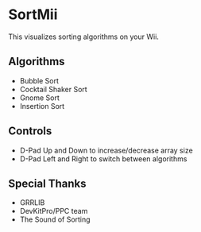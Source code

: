 # SortMii
This visualizes sorting algorithms on your Wii.

## Algorithms
- Bubble Sort
- Cocktail Shaker Sort
- Gnome Sort
- Insertion Sort

## Controls
- D-Pad Up and Down to increase/decrease array size
- D-Pad Left and Right to switch between algorithms

## Special Thanks
- GRRLIB
- DevKitPro/PPC team
- The Sound of Sorting
